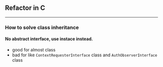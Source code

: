 ## Refactor in C
---

### How to solve class inheritance

#### No abstract interface, use instace instead.
* good for almost class
* bad for like `ContextRequesterInterface` class and `AuthObserverInterface` class
